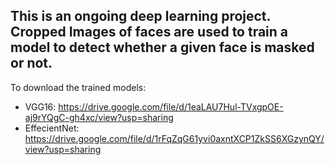 This is an ongoing deep learning project. Cropped Images of faces are used to train a model to detect whether a given face is masked or not.
---------------------
To download the trained models:
  - VGG16: https://drive.google.com/file/d/1eaLAU7Hul-TVxgpOE-aj9rYQgC-gh4xc/view?usp=sharing
  - EffecientNet: https://drive.google.com/file/d/1rFqZqG61yvi0axntXCP1ZkSS6XGzynQY/view?usp=sharing 
